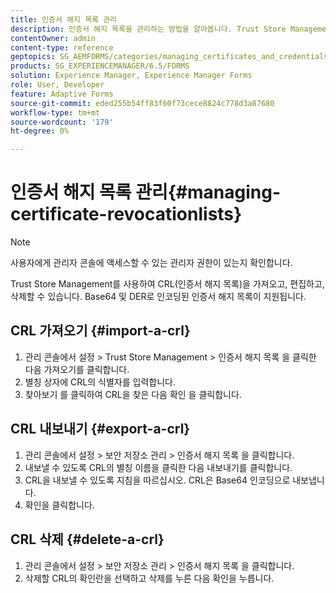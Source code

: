 ```yaml
---
title: 인증서 해지 목록 관리
description: 인증서 해지 목록을 관리하는 방법을 알아봅니다. Trust Store Management를 사용하여 CRL(인증서 해지 목록)을 가져오고, 편집하고, 삭제할 수 있습니다.
contentOwner: admin
content-type: reference
geptopics: SG_AEMFORMS/categories/managing_certificates_and_credentials
products: SG_EXPERIENCEMANAGER/6.5/FORMS
solution: Experience Manager, Experience Manager Forms
role: User, Developer
feature: Adaptive Forms
source-git-commit: eded255b54ff83f60f73cece8824c778d3a87680
workflow-type: tm+mt
source-wordcount: '179'
ht-degree: 0%

---
```


# 인증서 해지 목록 관리{#managing-certificate-revocationlists}

>[!NOTE]
> 
> 사용자에게 관리자 콘솔에 액세스할 수 있는 관리자 권한이 있는지 확인합니다.

Trust Store Management를 사용하여 CRL(인증서 해지 목록)을 가져오고, 편집하고, 삭제할 수 있습니다. Base64 및 DER로 인코딩된 인증서 해지 목록이 지원됩니다.

## CRL 가져오기 {#import-a-crl}

1. 관리 콘솔에서 설정 > Trust Store Management > 인증서 해지 목록 을 클릭한 다음 가져오기를 클릭합니다.
1. 별칭 상자에 CRL의 식별자를 입력합니다.
1. 찾아보기 를 클릭하여 CRL을 찾은 다음 확인 을 클릭합니다.

## CRL 내보내기 {#export-a-crl}

1. 관리 콘솔에서 설정 > 보안 저장소 관리 > 인증서 해지 목록 을 클릭합니다.
1. 내보낼 수 있도록 CRL의 별칭 이름을 클릭한 다음 내보내기를 클릭합니다.
1. CRL을 내보낼 수 있도록 지침을 따르십시오. CRL은 Base64 인코딩으로 내보냅니다.
1. 확인을 클릭합니다.

## CRL 삭제 {#delete-a-crl}

1. 관리 콘솔에서 설정 > 보안 저장소 관리 > 인증서 해지 목록 을 클릭합니다.
1. 삭제할 CRL의 확인란을 선택하고 삭제를 누른 다음 확인을 누릅니다.
